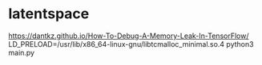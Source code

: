 # latentspace



https://dantkz.github.io/How-To-Debug-A-Memory-Leak-In-TensorFlow/
LD_PRELOAD=/usr/lib/x86_64-linux-gnu/libtcmalloc_minimal.so.4 python3 main.py
